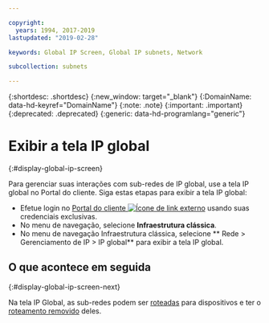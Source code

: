 ```yaml
---

copyright:
  years: 1994, 2017-2019
lastupdated: "2019-02-28"

keywords: Global IP Screen, Global IP subnets, Network

subcollection: subnets

---
```


{:shortdesc: .shortdesc}
{:new_window: target="_blank"}
{:DomainName: data-hd-keyref="DomainName"}
{:note: .note}
{:important: .important}
{:deprecated: .deprecated}
{:generic: data-hd-programlang="generic"}

# Exibir a tela IP global
{:#display-global-ip-screen}

Para gerenciar suas interações com sub-redes de IP global, use a tela IP global no Portal do cliente. Siga estas etapas para exibir a tela IP global:

* Efetue login no [Portal do cliente ![Ícone de link externo](../../icons/launch-glyph.svg "Ícone de link externo")](https://{DomainName}/) usando suas credenciais exclusivas.
* No menu de navegação, selecione **Infraestrutura clássica**.
* No menu de navegação Infraestrutura clássica, selecione ** Rede > Gerenciamento de IP > IP global** para exibir a tela IP global.

## O que acontece em seguida
{:#display-global-ip-screen-next}

Na tela IP Global, as sub-redes podem ser [roteadas](/docs/infrastructure/subnets?topic=subnets-route-a-global-ip-address-to-a-device) para dispositivos e ter o [roteamento removido](/docs/infrastructure/subnets?topic=subnets-unroute-a-global-ip-address-from-a-device) deles.
